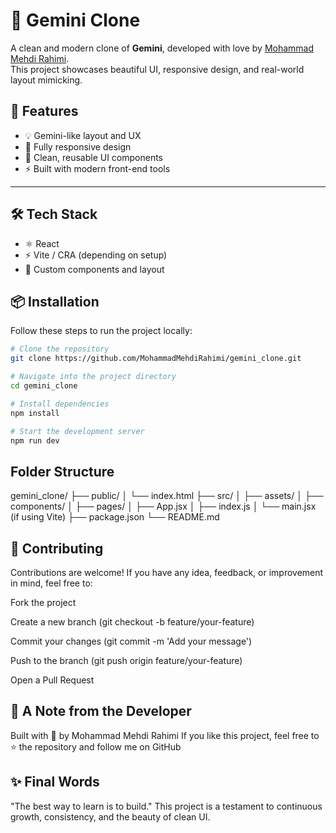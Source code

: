 # 🚀 Gemini Clone

A clean and modern clone of **Gemini**, developed with love by [Mohammad Mehdi Rahimi](https://github.com/MohammadMehdiRahimi).  
This project showcases beautiful UI, responsive design, and real-world layout mimicking.


## 🔧 Features

- 💡 Gemini-like layout and UX
- 📱 Fully responsive design
- 🎨 Clean, reusable UI components
- ⚡ Built with modern front-end tools

---

## 🛠️ Tech Stack

- ⚛️ React
- ⚡ Vite / CRA (depending on setup)
- 💬 Custom components and layout


## 📦 Installation

Follow these steps to run the project locally:

```bash
# Clone the repository
git clone https://github.com/MohammadMehdiRahimi/gemini_clone.git

# Navigate into the project directory
cd gemini_clone

# Install dependencies
npm install

# Start the development server
npm run dev
```
## Folder Structure

gemini_clone/
├── public/
│   └── index.html
├── src/
│   ├── assets/
│   ├── components/
│   ├── pages/
│   ├── App.jsx
│   ├── index.js
│   └── main.jsx (if using Vite)
├── package.json
└── README.md

## 🤝 Contributing

Contributions are welcome!
If you have any idea, feedback, or improvement in mind, feel free to:

Fork the project

Create a new branch (git checkout -b feature/your-feature)

Commit your changes (git commit -m 'Add your message')

Push to the branch (git push origin feature/your-feature)

Open a Pull Request

## 🌟 A Note from the Developer


Built with 💚 by Mohammad Mehdi Rahimi
If you like this project, feel free to ⭐️ the repository and follow me on GitHub

## ✨ Final Words
"The best way to learn is to build."
This project is a testament to continuous growth, consistency, and the beauty of clean UI.


